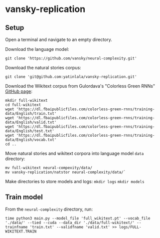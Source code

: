 # vansky-replication

## Setup

Open a terminal and navigate to an empty directory.

Download the language model:

`git clone 'https://github.com/vansky/neural-complexity.git'`

Download the natural stories corpus:

`git clone 'git@github.com:yatinlala/vansky-replication.git'`

Download the Wikitext corpus from Gulordava's "Colorless Green RNNs" [GitHub page](https://github.com/facebookresearch/colorlessgreenRNNs/tree/main/data):
```
mkdir full-wikitext
cd full-wikitext
wget 'https://dl.fbaipublicfiles.com/colorless-green-rnns/training-data/English/train.txt'
wget 'https://dl.fbaipublicfiles.com/colorless-green-rnns/training-data/English/valid.txt'
wget 'https://dl.fbaipublicfiles.com/colorless-green-rnns/training-data/English/test.txt'
wget 'https://dl.fbaipublicfiles.com/colorless-green-rnns/training-data/English/vocab.txt'
cd ..
```

Move natural stories and wikitext corpora into language model `data` directory:
```
mv full-wikitext neural-compexity/data/
mv vansky-replication/natstor neural-complexity/data/`
```

Make directories to store models and logs:
`mkdir logs`
`mkdir models`


## Train model

From the `neural-complexity` directory, run:
```
time python3 main.py --model_file 'full_wikitext.pt' --vocab_file './data/' --tied --cuda --data_dir './data/full-wikitext/' --trainfname 'train.txt' --validfname 'valid.txt' >> logs/FULL-WIKITEXT.TRAIN
```
